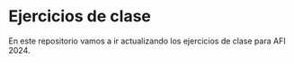 # Ejercicios de clase

En este repositorio vamos a ir actualizando los ejercicios de clase para AFI 2024.
